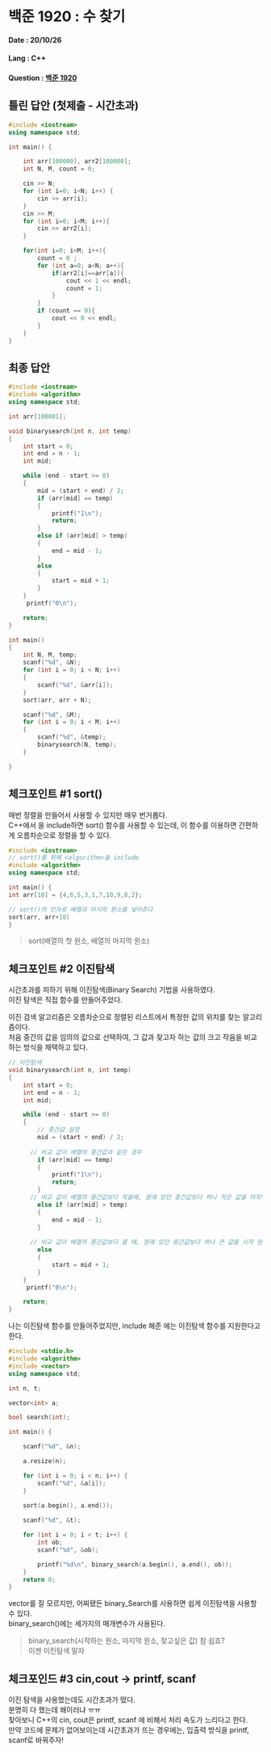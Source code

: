 # 백준 1920 : 수 찾기

#### Date : 20/10/26

#### Lang : C++ 

#### Question : [백준 1920](https://www.acmicpc.net/problem/1920)

## 틀린 답안 (첫제출 - 시간초과)

```C++
#include <iostream>
using namespace std;

int main() {

    int arr[100000], arr2[100000];
    int N, M, count = 0;

    cin >> N;
    for (int i=0; i<N; i++) {
        cin >> arr[i];
    }
    cin >> M;
    for (int i=0; i<M; i++){
        cin >> arr2[i];
    }

    for(int i=0; i<M; i++){
        count = 0 ;
        for (int a=0; a<N; a++){
            if(arr2[i]==arr[a]){
                cout << 1 << endl;
                count = 1;
            }
        }
        if (count == 0){
            cout << 0 << endl;
        }
    }
}
```
## 최종 답안
```C++
#include <iostream>
#include <algorithm>
using namespace std;

int arr[100001];

void binarysearch(int n, int temp)
{
    int start = 0;
    int end = n - 1;
    int mid;

    while (end - start >= 0)
    {
        mid = (start + end) / 2;
        if (arr[mid] == temp)
        {
            printf("1\n");
            return;
        }
        else if (arr[mid] > temp)
        {
            end = mid - 1;
        }
        else
        {
            start = mid + 1;
        }
    }
     printf("0\n");

    return;
}

int main()
{
    int N, M, temp;
    scanf("%d", &N);
    for (int i = 0; i < N; i++)
    {
        scanf("%d", &arr[i]);
    }
    sort(arr, arr + N);

    scanf("%d", &M);
    for (int i = 0; i < M; i++)
    {
        scanf("%d", &temp);
        binarysearch(N, temp);
    }

}


```



## 체크포인트 #1 sort()

매번 정렬을 만들어서 사용할 수 있지만 매우 번거롭다.   
C++에서 <algorithm>을 include하면 sort() 함수를 사용할 수 있는데, 이 함수를 이용하면 간편하게 오름차순으로 정렬을 할 수 있다.   

```C++
#include <iostream> 
// sort()를 위해 <algorithm>을 include
#include <algorithm>
using namespace std;

int main() {
int arr[10] = {4,6,5,3,1,7,10,9,8,2};

// sort()의 인자로 배열과 마지막 원소를 넣어준다
sort(arr, arr+10)
}
```

> sort(배열의 첫 원소, 배열의 마지막 원소)



## 체크포인트 #2 이진탐색  

시간초과를 피하기 위해 이진탐색(Binary Search) 기법을 사용하였다.  
이진 탐색은 직접 함수를 만들어주었다.  

이진 검색 알고리즘은 오름차순으로 정렬된 리스트에서 특정한 값의 위치를 찾는 알고리즘이다.  
처음 중간의 값을 임의의 값으로 선택하여, 그 값과 찾고자 하는 값의 크고 작음을 비교하는 방식을 채택하고 있다.  

```C++
// 이진탐색
void binarysearch(int n, int temp)
{
    int start = 0;
    int end = n - 1;
    int mid;

    while (end - start >= 0)
    {
      	// 중간값 설정
        mid = (start + end) / 2;
      
      // 비교 값이 배열의 중간값과 같은 경우
        if (arr[mid] == temp)
        {
            printf("1\n");
            return;
        }
      // 비교 값이 배열의 중간값보다 작을때, 원래 있던 중간값보다 하나 작은 값을 마지막 원소로 지정해준다.
        else if (arr[mid] > temp)
        {
            end = mid - 1;
        }
      
      // 비교 값이 배열의 중간값보다 클 때, 원래 있던 중간값보다 하나 큰 값을 시작 원소로 지정해준다.
        else
        {
            start = mid + 1;
        }
    }
     printf("0\n");

    return;
}
```

나는 이진탐색 함수를 만들어주었지만, include 해준 <algorithm>에는  이진탐색 함수를 지원한다고 한다.  
```c++
#include <stdio.h>
#include <algorithm>
#include <vector>
using namespace std;

int n, t;

vector<int> a;

bool search(int);

int main() {

	scanf("%d", &n);

	a.resize(n);

	for (int i = 0; i < n; i++) {
		scanf("%d", &a[i]);
	}
    
	sort(a.begin(), a.end());

	scanf("%d", &t);

	for (int i = 0; i < t; i++) {
		int ob;
		scanf("%d", &ob);

		printf("%d\n", binary_search(a.begin(), a.end(), ob));
	}
	return 0;
}
```
vector를 잘 모르지만,  어찌됐든 binary_Search를 사용하면 쉽게 이진탐색을 사용할 수 있다.    
binary_search()에는 세가지의 매개변수가 사용된다.
> binary_search(시작하는 원소,  마지막 원소, 찾고싶은 값)
참 쉽죠?  
이젠 이진탐색 말자  

## 체크포인드 #3 cin,cout -> printf, scanf
이진 탐색을 사용했는데도 시간초과가 떴다.  
분명히 다 했는데 왜이러냐 ㅠㅠ  
찾아보니 C++의 cin, cout은 printf, scanf 에 비해서 처리 속도가 느리다고 한다.  
만약 코드에 문제가 없어보이는데 시간초과가 뜨는 경우에는, 입출력 방식을 printf, scanf로 바꿔주자!    




